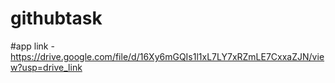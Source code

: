 # githubtask

#app link  - https://drive.google.com/file/d/16Xy6mGQIs1l1xL7LY7xRZmLE7CxxaZJN/view?usp=drive_link
